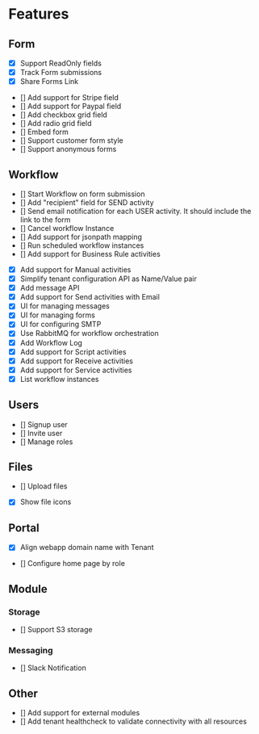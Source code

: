 # Features

## Form

- [x] Support ReadOnly fields
- [x] Track Form submissions
- [x] Share Forms Link
- [] Add support for Stripe field
- [] Add support for Paypal field
- [] Add checkbox grid field
- [] Add radio grid field
- [] Embed form
- [] Support customer form style
- [] Support anonymous forms

## Workflow

- [] Start Workflow on form submission
- [] Add "recipient" field for SEND activity
- [] Send email notification for each USER activity. It should include the link to the form
- [] Cancel workflow Instance
- [] Add support for jsonpath mapping
- [] Run scheduled workflow instances
- [] Add support for Business Rule activities
- [x] Add support for Manual activities
- [x] Simplify tenant configuration API as Name/Value pair
- [x] Add message API
- [x] Add support for Send activities with Email
- [x] UI for managing messages
- [x] UI for managing forms
- [x] UI for configuring SMTP
- [x] Use RabbitMQ for workflow orchestration
- [x] Add Workflow Log
- [x] Add support for Script activities
- [x] Add support for Receive activities
- [x] Add support for Service activities
- [x] List workflow instances

## Users

- [] Signup user
- [] Invite user
- [] Manage roles

## Files

- [] Upload files
- [x] Show file icons

## Portal

- [x] Align webapp domain name with Tenant
- [] Configure home page by role

## Module

### Storage

- [] Support S3 storage

### Messaging

- [] Slack Notification

## Other

- [] Add support for external modules
- [] Add tenant healthcheck to validate connectivity with all resources

